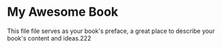 # My Awesome Book

This file file serves as your book's preface, a great place to describe your book's content and ideas.222

